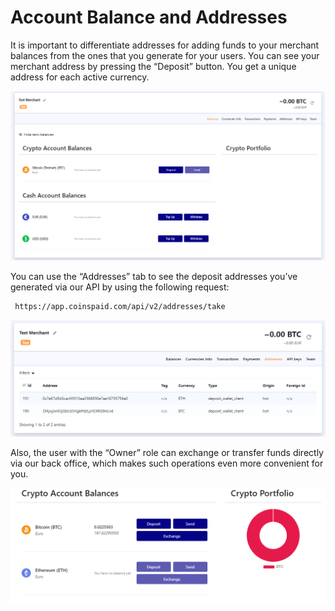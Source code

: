 # Account Balance and Addresses

It is important to differentiate addresses for adding funds to your merchant balances from the ones that you generate for your users. You can see your merchant address by pressing the “Deposit” button. You get a unique address for each active currency.

![](../.gitbook/assets/12.png)

You can use the “Addresses” tab to see the deposit addresses you’ve generated via our API by using the  following request:

```text
 https://app.coinspaid.com/api/v2/addresses/take
```

![](../.gitbook/assets/13.png)

Also, the user with the “Owner” role can exchange or transfer funds directly via our back office, which makes such operations even more convenient for you.

![](../.gitbook/assets/14.png)




